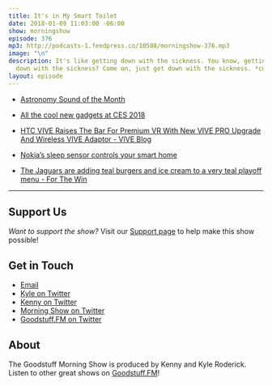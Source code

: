 ```yaml
---
title: It's in My Smart Toilet
date: 2018-01-09 11:03:00 -06:00
show: morningshow
episode: 376
mp3: http://podcasts-1.feedpress.co/10588/morningshow-376.mp3
image: "\n"
description: It's like getting down with the sickness. You know, getting up and getting
  down with the sickness? Come on, just get down with the sickness. *cough* *cough*
layout: episode
---
```


* [Astronomy Sound of the Month](http://astrosom.com/Jan2018.php)

* [All the cool new gadgets at CES 2018](https://www.cnet.com/pictures/all-the-cool-new-gadgets-at-ces-2018/)

* [HTC VIVE Raises The Bar For Premium VR With New VIVE PRO Upgrade And Wireless VIVE Adaptor - VIVE Blog](https://blog.vive.com/us/2018/01/08/htc-vive-raises-bar-premium-vr-new-vive-pro-upgrade-wireless-vive-adaptor/)

* [Nokia’s sleep sensor controls your smart home](https://www.engadget.com/2018/01/08/nokia-s-sleep-sensor-controls-your-smart-home/)

* [The Jaguars are adding teal burgers and ice cream to a very teal playoff menu - For The Win](http://ftw.usatoday.com/2018/01/jaguars-teal-beer-food-burgers-ice-cream-playoff-afc-wild-card-nfl-bills)

---

## Support Us
*Want to support the show?* Visit our [Support page](https://goodstuff.fm/support) to help make this show possible!

## Get in Touch
* [Email](mailto:kyle@goodstuff.fm)
* [Kyle on Twitter](http://twitter.com/dogburps)
* [Kenny on Twitter](http://twitter.com/pizzarobotics)
* [Morning Show on Twitter](http://twitter.com/morningshowam)
* [Goodstuff.FM on Twitter](http://twitter.com/goodstufffm)

## About
The Goodstuff Morning Show is produced by Kenny and Kyle Roderick. Listen to other great shows on [Goodstuff.FM](http://goodstuff.fm/shows)!